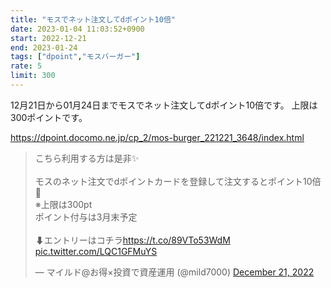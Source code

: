```yaml
---
title: "モスでネット注文してdポイント10倍"
date: 2023-01-04 11:03:52+0900
start: 2022-12-21
end: 2023-01-24
tags: ["dpoint","モスバーガー"]
rate: 5
limit: 300
---
```


12月21日から01月24日までモスでネット注文してdポイント10倍です。
上限は300ポイントです。

https://dpoint.docomo.ne.jp/cp_2/mos-burger_221221_3648/index.html

<blockquote class="twitter-tweet"><p lang="ja" dir="ltr">こちら利用する方は是非✨<br><br>モスのネット注文でdポイントカードを登録して注文するとポイント10倍🍔<br>※上限は300pt<br>ポイント付与は3月末予定<br><br>⬇エントリーはコチラ<a href="https://t.co/89VTo53WdM">https://t.co/89VTo53WdM</a> <a href="https://t.co/LQC1GFMuYS">pic.twitter.com/LQC1GFMuYS</a></p>&mdash; マイルド@お得×投資で資産運用 (@mild7000) <a href="https://twitter.com/mild7000/status/1605402654376878082?ref_src=twsrc%5Etfw">December 21, 2022</a></blockquote> <script async src="https://platform.twitter.com/widgets.js" charset="utf-8"></script>

